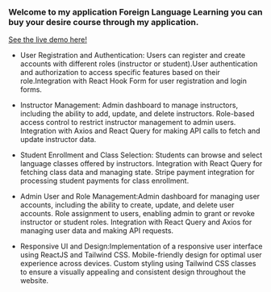 ### Welcome to my application Foreign Language Learning you can buy your desire course through my application.
[See the live demo here!]()

* User Registration and Authentication: Users can register and create accounts with different roles (instructor or student).User authentication and authorization to access specific features based on their role.Integration with React Hook Form for user registration and login forms.

* Instructor Management: Admin dashboard to manage instructors, including the ability to add, update, and delete instructors.
Role-based access control to restrict instructor management to admin users.
Integration with Axios and React Query for making API calls to fetch and update instructor data.
* Student Enrollment and Class Selection: Students can browse and select language classes offered by instructors.
Integration with React Query for fetching class data and managing state.
Stripe payment integration for processing student payments for class enrollment.
* Admin User and Role Management:Admin dashboard for managing user accounts, including the ability to create, update, and delete user accounts.
Role assignment to users, enabling admin to grant or revoke instructor or student roles.
Integration with React Query and Axios for managing user data and making API requests.

* Responsive UI and Design:Implementation of a responsive user interface using ReactJS and Tailwind CSS.
Mobile-friendly design for optimal user experience across devices.
Custom styling using Tailwind CSS classes to ensure a visually appealing and consistent design throughout the website.
